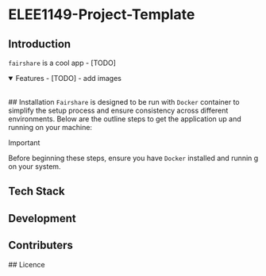 # ELEE1149-Project-Template

## Introduction

`fairshare` is a cool app - [TODO]

<details open>
<summary>
  Features - [TODO] - add images
</summary>
</details><br /> 

## Installation
`Fairshare` is designed to be run with `Docker` container to simplify the setup process and ensure consistency across different environments. Below are the outline steps to get the application up and running on your machine:

> [!IMPORTANT]
> Before beginning these steps, ensure you have `Docker` installed and runnin g on your system. 

## Tech Stack 

## Development

## Contributers


## Licence
